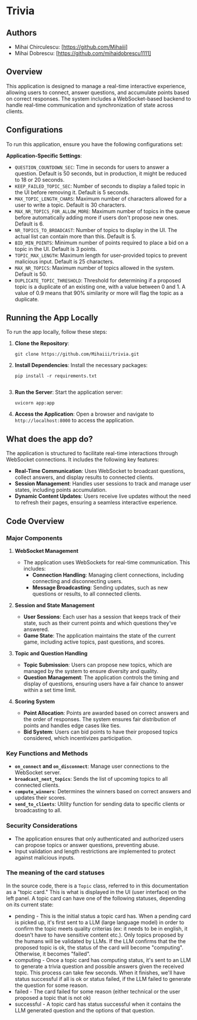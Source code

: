 
# Trivia

## Authors
- Mihai Chirculescu: [https://github.com/Mihaiii]
- Mihai Dobrescu: [https://github.com/mihaidobrescu1111]

## Overview
This application is designed to manage a real-time interactive experience, allowing users to connect, answer questions, and accumulate points based on correct responses. The system includes a WebSocket-based backend to handle real-time communication and synchronization of state across clients.

## Configurations
To run this application, ensure you have the following configurations set:

**Application-Specific Settings**:
   - `QUESTION_COUNTDOWN_SEC`: Time in seconds for users to answer a question. Default is 50 seconds, but in production, it might be reduced to 18 or 20 seconds.
   - `KEEP_FAILED_TOPIC_SEC`: Number of seconds to display a failed topic in the UI before removing it. Default is 5 seconds.
   - `MAX_TOPIC_LENGTH_CHARS`: Maximum number of characters allowed for a user to write a topic. Default is 30 characters.
   - `MAX_NR_TOPICS_FOR_ALLOW_MORE`: Maximum number of topics in the queue before automatically adding more if users don't propose new ones. Default is 6.
   - `NR_TOPICS_TO_BROADCAST`: Number of topics to display in the UI. The actual list can contain more than this. Default is 5.
   - `BID_MIN_POINTS`: Minimum number of points required to place a bid on a topic in the UI. Default is 3 points.
   - `TOPIC_MAX_LENGTH`: Maximum length for user-provided topics to prevent malicious input. Default is 25 characters.
   - `MAX_NR_TOPICS`: Maximum number of topics allowed in the system. Default is 50.
   - `DUPLICATE_TOPIC_THRESHOLD`: Threshold for determining if a proposed topic is a duplicate of an existing one, with a value between 0 and 1. A value of 0.9 means that 90% similarity or more will flag the topic as a duplicate.


## Running the App Locally
To run the app locally, follow these steps:

1. **Clone the Repository**:
   ```
   git clone https://github.com/Mihaiii/trivia.git
   ```

2. **Install Dependencies**:
   Install the necessary packages:
   ```
   pip install -r requirements.txt
   ```
   ```

3. **Run the Server**:
   Start the application server:
   ```
   uvicorn app:app
   ```

4. **Access the Application**:
   Open a browser and navigate to `http://localhost:8000` to access the application.

## What does the app do?
The application is structured to facilitate real-time interactions through WebSocket connections. It includes the following key features:

- **Real-Time Communication**: Uses WebSocket to broadcast questions, collect answers, and display results to connected clients.
- **Session Management**: Handles user sessions to track and manage user states, including points accumulation.
- **Dynamic Content Updates**: Users receive live updates without the need to refresh their pages, ensuring a seamless interactive experience.

## Code Overview

### Major Components

1. **WebSocket Management**
   - The application uses WebSockets for real-time communication. This includes:
     - **Connection Handling**: Managing client connections, including connecting and disconnecting users.
     - **Message Broadcasting**: Sending updates, such as new questions or results, to all connected clients.

2. **Session and State Management**
   - **User Sessions**: Each user has a session that keeps track of their state, such as their current points and which questions they've answered.
   - **Game State**: The application maintains the state of the current game, including active topics, past questions, and scores.

3. **Topic and Question Handling**
   - **Topic Submission**: Users can propose new topics, which are managed by the system to ensure diversity and quality.
   - **Question Management**: The application controls the timing and display of questions, ensuring users have a fair chance to answer within a set time limit.

4. **Scoring System**
   - **Point Allocation**: Points are awarded based on correct answers and the order of responses. The system ensures fair distribution of points and handles edge cases like ties.
   - **Bid System**: Users can bid points to have their proposed topics considered, which incentivizes participation.

### Key Functions and Methods

- **`on_connect` and `on_disconnect`**: Manage user connections to the WebSocket server.
- **`broadcast_next_topics`**: Sends the list of upcoming topics to all connected clients.
- **`compute_winners`**: Determines the winners based on correct answers and updates their scores.
- **`send_to_clients`**: Utility function for sending data to specific clients or broadcasting to all.

### Security Considerations
- The application ensures that only authenticated and authorized users can propose topics or answer questions, preventing abuse.
- Input validation and length restrictions are implemented to protect against malicious inputs.

### The meaning of the card statuses

In the source code, there is a `Topic` class, referred to in this documentation as a "topic card." This is what is displayed in the UI (user interface) on the left panel. A topic card can have one of the following statuses, depending on its current state:

- pending - This is the initial status a topic card has. When a pending card is picked up, it's first sent to a LLM (large language model) in order to confirm the topic meets quality criterias (ex: it needs to be in english, it doesn't have to have sensitive content etc.). Only topics proposed by the humans will be validated by LLMs. If the LLM confirms that the the proposed topic is ok, the status of the card will become "computing". Otherwise, it becomes "failed".
- computing - Once a topic card has computing status, it's sent to an LLM to generate a trivia question and possible answers given the received topic. This process can take few seconds. When it finishes, we'll have status successful if all is ok or status failed, if the LLM failed to generate the question for some reason.
- failed - The card failed for some reason (either technical or the user proposed a topic that is not ok)
- successful - A topic card has status successful when it contains the LLM generated question and the options of that question.
